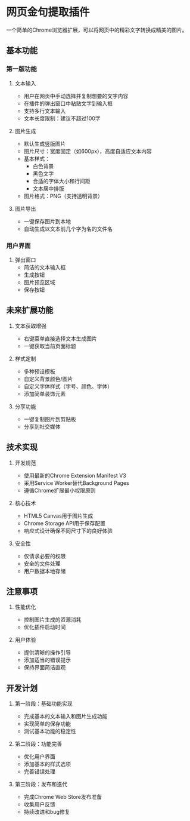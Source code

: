 # 网页金句提取插件

一个简单的Chrome浏览器扩展，可以将网页中的精彩文字转换成精美的图片。

## 基本功能

### 第一版功能

1. 文本输入
   - 用户在网页中手动选择并复制想要的文字内容
   - 在插件的弹出窗口中粘贴文字到输入框
   - 支持多行文本输入
   - 文本长度限制：建议不超过100字

2. 图片生成
   - 默认生成竖版图片
   - 图片尺寸：宽度固定（如600px），高度自适应文本内容
   - 基本样式：
     - 白色背景
     - 黑色文字
     - 合适的字体大小和行间距
     - 文本居中排版
   - 图片格式：PNG（支持透明背景）

3. 图片导出
   - 一键保存图片到本地
   - 自动生成以文本前几个字为名的文件名

### 用户界面

1. 弹出窗口
   - 简洁的文本输入框
   - 生成按钮
   - 图片预览区域
   - 保存按钮

## 未来扩展功能

1. 文本获取增强
   - 右键菜单直接选择文本生成图片
   - 一键获取当前页面标题

2. 样式定制
   - 多种预设模板
   - 自定义背景颜色/图片
   - 自定义字体样式（字号、颜色、字体）
   - 添加简单装饰元素

3. 分享功能
   - 一键复制图片到剪贴板
   - 分享到社交媒体

## 技术实现

1. 开发规范
   - 使用最新的Chrome Extension Manifest V3
   - 采用Service Worker替代Background Pages
   - 遵循Chrome扩展最小权限原则

2. 核心技术
   - HTML5 Canvas用于图片生成
   - Chrome Storage API用于保存配置
   - 响应式设计确保不同尺寸下的良好体验

3. 安全性
   - 仅请求必要的权限
   - 安全的文件处理
   - 用户数据本地存储

## 注意事项

1. 性能优化
   - 控制图片生成的资源消耗
   - 优化插件启动时间

2. 用户体验
   - 提供清晰的操作引导
   - 添加适当的错误提示
   - 保持界面简洁直观

## 开发计划

1. 第一阶段：基础功能实现
   - 完成基本的文本输入和图片生成功能
   - 实现简单的保存功能
   - 测试基本功能的稳定性

2. 第二阶段：功能完善
   - 优化用户界面
   - 添加基本的样式选项
   - 完善错误处理

3. 第三阶段：发布和迭代
   - 完成Chrome Web Store发布准备
   - 收集用户反馈
   - 持续改进和bug修复